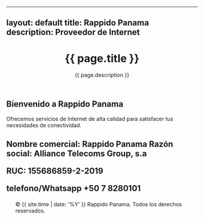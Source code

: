 
---
layout: default
title: Rappido Panama
description: Proveedor de Internet
---

<body>
<header>
<h1>{{ page.title }}</h1>
<p>{{ page.description }}</p>
</header>

<main>
<section>
<h2>Bienvenido a Rappido Panama</h2>
<p>Ofrecemos servicios de Internet de alta calidad para satisfacer tus necesidades de conectividad.</p>
</section>

<section>
<h2>Nombre comercial: Rappido Panama
Razón social: Alliance Telecoms Group, s.a

RUC: 155686859-2-2019

telefono/Whatsapp
+50 7 8280101</h2>
<ul>


<footer>
<p>&copy; {{ site.time | date: '%Y' }} Rappido Panama. Todos los derechos reservados.</p>
</footer>
</body>
</html>
